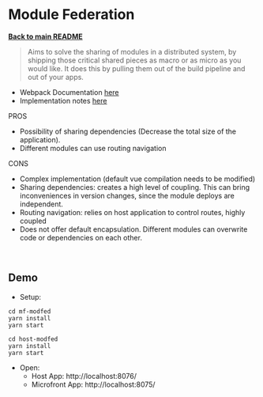 # Module Federation

 [**Back to main README**](../README.md)

> Aims to solve the sharing of modules in a distributed system, by shipping those critical shared pieces as macro or as micro as you would like. It does this by pulling them out of the build pipeline and out of your apps.

- Webpack Documentation [here](https://webpack.js.org/concepts/module-federation/)
- Implementation notes [here](https://docs.google.com/document/d/1-i24DLTuEUFkmN1ZK6MjIxQ4wx4ZW_2geA9NpOyXlBQ/edit?usp=sharing)


PROS
- Possibility of sharing dependencies (Decrease the total size of the application).
- Different modules can use routing navigation

CONS
- Complex implementation (default vue compilation needs to be modified)
- Sharing dependencies: creates a high level of coupling. This can bring inconveniences in version changes, since the module deploys are independent.
- Routing navigation: relies on host application to control routes, highly coupled
- Does not offer default encapsulation. Different modules can overwrite code or dependencies on each other.

<br>

## Demo 
- Setup:
```
cd mf-modfed
yarn install
yarn start
```

```
cd host-modfed
yarn install
yarn start
```

- Open: 
  - Host App:  http://localhost:8076/ 
  - Microfront App:  http://localhost:8075/